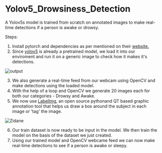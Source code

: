 # Yolov5_Drowsiness_Detection
A Yolov5s model is trained from scratch on annotated images to make real-time detections if a person is awake or drowsy.

Steps:

1. Install pytorch and dependencies as per mentioned on their <a href="https://pytorch.org/get-started/locally/">website.</a>
2. Since <a href="https://github.com/ultralytics/yolov5">yolov5</a> is already a pretrained model, we load it into our enviroment and run it on a generic image to check how it makes it's detections. 

![output](https://user-images.githubusercontent.com/97375173/187121160-d42d4da8-51c7-442f-bef7-ca4545fe7925.png)

3. We also generate a real-time feed from our webcam using OpenCV and make detections using the loaded model.
4. With the help of a loop and OpenCV we generate 20 images each for both our categories - Drowsy and Awake. 
5. We now use <a href="https://github.com/heartexlabs/labelImg">LabelImg</a>, an open source pythonand QT based graphic annotation tool that helps us draw a box around the subject in each image or 'tag' the image.

![Zidane](https://raw.githubusercontent.com/tzutalin/labelImg/master/demo/demo3.jpg)

6. Our train dataset is now ready to be input in the model. We then train the model on the basis of the dataset we just created. 
7. Using our trained model and OpenCV webcame feed we can now make real-time detections to see if a person is awake or sleepy.

